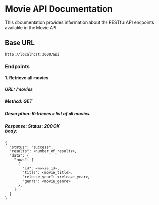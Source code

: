 <h1>Movie API Documentation</h1>
<p>This documentation provides information about the RESTful API endpoints available in the Movie API.</p>

<h2>Base URL</h2>

```
http://localhost:3000/api
```

<h3>Endpoints</h3>

<h4>1. Retrieve all movies</h4>
<h5>URL: /movies</h5>
<h5>Method: GET</h5>
<h5>Description: Retrieves a list of all movies.</h5>
<h5>Response:
Status: 200 OK <br>
Body:</h5>

```
{
  "status": "success",
  "results": <number_of_results>,
  "data": {
    "rows": [
      {
        "id": <movie_id>,
        "title": <movie_title>,
        "release_year": <release_year>,
        "genre": <movie_genre>
      },
    ]
  }
}
```
